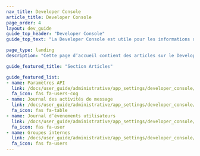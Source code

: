 ```yaml
---
nav_title: Developer Console
article_title: Developer Console
page_order: 4
layout: dev_guide
guide_top_header: "Developer Console"
guide_top_text: "La Developer Console est utile pour les informations d’identification importantes pour votre groupe d’apps et pour la résolution des problèmes. Il existe généralement quatre onglets dans cette section, qui peuvent apparaître en fonction de votre niveau d’accès ou d’autorisations : Paramètres API, Journal des activités des messages, Journal d’événements utilisateurs et Groupes internes."

page_type: landing
description: "Cette page d’accueil contient des articles sur le Developer Console. Ici, vous pouvez trouver des ressources sur les journaux des activités de message et des événements utilisateurs, ainsi que sur les paramètres API et les groupes internes."

guide_featured_title: "Section Articles"

guide_featured_list:
- name: Paramètres API
  link: /docs/user_guide/administrative/app_settings/developer_console/api_settings_tab/
  fa_icon: fas fa-users-cog
- name: Journal des activités de message
  link: /docs/user_guide/administrative/app_settings/developer_console/message_activity_log_tab/
  fa_icon: fas fa-table
- name: Journal d’événements utilisateurs
  link: /docs/user_guide/administrative/app_settings/developer_console/event_user_log_tab/
  fa_icon: fas fa-user
- name: Groupes internes
  link: /docs/user_guide/administrative/app_settings/developer_console/internal_groups_tab/
  fa_icon: fas fa-users
---
```

